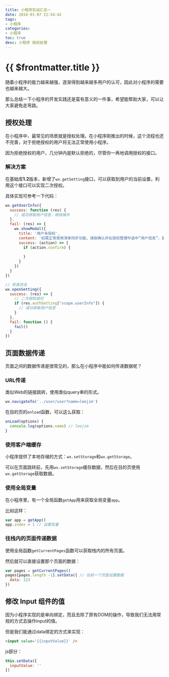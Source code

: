 ```yaml
---
title: 小程序实战汇总一
date: 2018-01-07 22:54:42
tags: 
- 小程序
categories:
- 小程序
toc: true
desc: 小程序 授权处理
---
```


# {{ $frontmatter.title }}

随着小程序的能力越来越强，逐渐得到越来越多用户的认可，因此对小程序的需要也越来越大。

那么总结一下小程序的开发实践还是蛮有意义的一件事，希望能帮助大家，可以让大家避免走弯路。

<!-- more -->

## 授权处理

在小程序中，最常见的场景就是授权处理。在小程序刚推出的时候，这个流程也还不完善，对于拒绝授权的用户将无法正常使用小程序。

因为拒绝授权的用户，几分钟内是默认拒绝的，尽管你一再地调用授权的接口。

### 解决方案

在基础库**1.2**版本，新增了`wx.getSetting`接口，可以获取到用户的当前设置，利用这个接口可以实现二次授权。

具体实现可参考一下代码：

```js
wx.getUserInfo({
  success: function (res) {
    // 成功获取用户信息，继续操作
  },
  fail: (res) => {
    wx.showModal({
      title: '用户未授权',
      content: '如需正常使用清单同步功能，请按确认并在授权管理中选中“用户信息”，是否重新授权登录？',
      success: (action) => {
        if (action.confirm) {
          
        }
      }
    })
  }
})

// 检查状态
wx.openSetting({
  success: (res) => {
    // 二次授权成功
    if (res.authSetting["scope.userInfo"]) {
      // 成功获取用户信息
    }
  },
  fail: function () {
    fail()
  }
})
```

## 页面数据传递

页面之间的数据传递是很常见的，那么在小程序中能如何传递数据呢？

### URL传递

类似Web的链接跳转，使用类似query串的形式。

```js
wx.navigateTo('../user/user?name=leejim')
```

在目的页的`onload`函数，可以这么获取：

```js
onLoad(options) {
  console.log(options.name) // leejim
}
```

### 使用客户端缓存

小程序提供了本地存储的方式：`wx.setStorage`和`wx.getStorage`。

可以在页面跳转前，先用`wx.setStorage`缓存数据，然后在目的页使用`wx.getStorage`获取数据。

### 使用全局变量

在小程序里，有一个全局函数`getApp`用来获取全局变量`app`。

比如这样：

```js
var app = getApp()
app.index = 1 // 设置变量
```

### 往栈内的页面传递数据

使用全局函数`getCurrentPages`函数可以获取栈内的所有页面。

然后就可以直接设置那个页面的数据：

```js
var pages = getCurrentPages()
pages[pages.length -1].setData({ // 往前一个页面设置数据
  data: 123
})
```

## 修改 Input 组件的值

因为小程序实现的是单向绑定，而且去除了原有DOM的操作，导致我们无法用常规的方式去操作input的值。

但是我们能通过data绑定的方式来实现：

```html
<input value='{{inputValue}}' />
```

js部分：

```js
this.setData({
  inputValue: ''
})
```